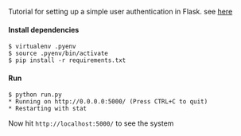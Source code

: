 Tutorial for setting up a simple user authentication in Flask.
see [here](http://blog.sampingchuang.com/setup-user-authentication-in-flask/)

#### Install dependencies
```
$ virtualenv .pyenv
$ source .pyenv/bin/activate
$ pip install -r requirements.txt
```

#### Run

```
$ python run.py
* Running on http://0.0.0.0:5000/ (Press CTRL+C to quit)
* Restarting with stat
```

Now hit `http://localhost:5000/` to see the system
